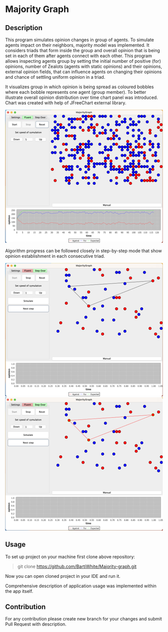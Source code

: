 # Majority Graph

## Description

This program simulates opinion changes in group of agents. To simulate agents impact on their neighbors, majority model was implemented. It considers triads that form inside the group and overall opinion that is being set in each of them after agents connect with each other. This program allows inspecting agents group by setting the initial number of positive (for) opinions, number of Zealots (agents with static opinions) and their opinions, external opinion fields, that can influence agents on changing their opinions and chance of settling uniform opinion in a triad.

It visualizes group in which opinion is being spread as coloured bobbles where each bobble represents one agent (group member). To better illustrate overall opinion distribution over time chart panel was introduced. Chart was created with help of JFreeChart external library.

<!-- Image -->
![Fluent mode](https://github.com/BartiWhite/Majority-graph/blob/main/images/fluent.png)

Algorithm progress can be followed closely in step-by-step mode that show opinion establishment in each consecutive triad.

<!-- Image -->
![Step-by-step mode](https://github.com/BartiWhite/Majority-graph/blob/main/images/step-by-step1.png)
![Step-by-step mode](https://github.com/BartiWhite/Majority-graph/blob/main/images/step-by-step2.png)

## Usage

To set up project on your machine first clone above repository:

> git clone https://github.com/BartiWhite/Majority-graph.git

Now you can open cloned project in your IDE and run it.

Comprehensive description of application usage was implemented within the app itself.

## Contribution

For any contribution please create new branch for your changes and submit Pull Request with description.

